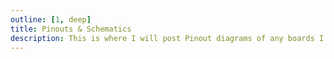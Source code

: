 ```yaml
---
outline: [1, deep]
title: Pinouts & Schematics
description: This is where I will post Pinout diagrams of any boards I use in my projects.
---
```


<PageTitle />